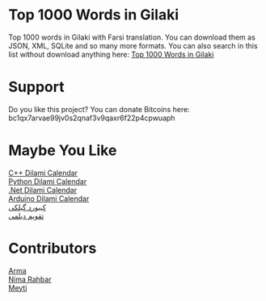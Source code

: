# Top 1000 Words in Gilaki
Top 1000 words in Gilaki with Farsi translation. You can download them as JSON, XML, SQLite and so many more formats.
You can also search in this list without download anything here: [Top 1000 Words in Gilaki](https://lordarma.github.io/Top-1000-Words-in-Gilaki)

# Support
Do you like this project? You can donate Bitcoins here:
bc1qx7arvae99jv0s2qnaf3v9qaxr6f22p4cpwuaph

# Maybe You Like
[C++ Dilami Calendar](https://github.com/LordArma/Dilami-Calendar-C-)
<br/>
[Python Dilami Calendar](https://github.com/Jangal/python-dilami-calendar)
<br/>
[.Net Dilami Calendar](https://github.com/Jangal/Dilami-Calendar-.Net)
<br/>
[Arduino Dilami Calendar](https://github.com/LordArma/Dilami-Calendar-Arduino)
<br/>
[کیبورد گیلکی](https://gilakikeyboard.ir)
<br/>
[تقویم دیلمی](https://giltime.ir)

# Contributors
[Arma](https://github.com/LordArma)
<br/>
[Nima Rahbar](https://instagram.com/shabkhooon)
<br/>
[Meyti](https://github.com/meyt)
<br/>
